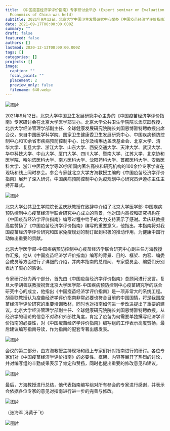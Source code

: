 ```yaml
---
title: 《中国疫苗经济学评价指南》专家研讨会举办 (Expert seminar on Evaluation Guide of Vaccine
  Economics of China was held)
subtitle: 2021年9月12日，北京大学中国卫生发展研究中心举办《中国疫苗经济学评价指南》专家研讨会，来自中国医学科学院、国家卫生健康委卫生发展研究中心、中国疾病预防控制中心和10余省市疾病预防控制中心、比尔及梅琳达盖茨基金会、北京大学、清华大学、复旦大学、浙江大学、山东大学、西安交通大学、等20余所国内著名高校和研究机构的100余位专家学者就北京大学方海教授主编的《中国疫苗经济学评价指南》展开了深入研讨。
date: 2021-09-17T00:00:00.000Z
summary: ""
draft: false
featured: false
authors: []
lastmod: 2020-12-13T00:00:00.000Z
tags: []
categories: []
projects: []
image:
  caption: ""
  focal_point: ""
  placement: 2
  preview_only: false
  filename: 640.webp
---
```

![图片](https://mmbiz.qpic.cn/mmbiz_jpg/iaFbjHZ1liadlT5uZDeJGvK4oXe4DayVjZqwllT9NqNibdfLtpllzkVQL0ZwoOxYDTIkLRZBAxaN9deg2EYrgvOYg/640?wx_fmt=jpeg&tp=webp&wxfrom=5&wx_lazy=1&wx_co=1)

  2021年9月12日，北京大学中国卫生发展研究中心主办的《中国疫苗经济学评价指南》专家研讨会在北京大学医学部举办。北京大学公共卫生学院院长孟庆跃教授，北京大学经济管理学部副主任、全球健康发展研究院院长刘国恩博雅特聘教授出席会议，来自中国医学科学院、国家卫生健康委卫生发展研究中心、中国疾病预防控制中心和10余省市疾病预防控制中心、比尔及梅琳达盖茨基金会、北京大学、清华大学、复旦大学、浙江大学、山东大学、西安交通大学、天津大学、武汉大学、华中科技大学、中山大学、厦门大学、四川大学、暨南大学、江苏大学、北京协和医学院、哈尔滨医科大学、南方医科大学、沈阳药科大学、首都医科大学、安徽医科大学、浙江中医药大学等20余所国内著名高校和研究机构的100余位专家学者在现场和线上同时参会。参会专家就北京大学方海教授主编的《中国疫苗经济学评价指南》展开了深入研讨。中国疾病预防控制中心免疫规划中心研究员尹遵栋主任主持开幕式。

![图片](https://mmbiz.qpic.cn/mmbiz_jpg/iaFbjHZ1liadlT5uZDeJGvK4oXe4DayVjZMUZK68mgnb5iaqC5uxtibIzuumtNxOtv0a7MzyeT03Bhz47Iib1f8iccTA/640?wx_fmt=jpeg&tp=webp&wxfrom=5&wx_lazy=1&wx_co=1)

北京大学公共卫生学院院长孟庆跃教授在致辞中介绍了北京大学医学部-中国疾病预防控制中心疫苗经济学联合研究中心成立的背景，他对国内高校和研究机构在《中国疫苗经济学评价指南》编写过程中给予的大力支持表示了感谢。孟庆跃教授高度赞扬了《中国疫苗经济学评价指南》编写的重要意义，他指出，本指南将对我国疫苗经济学评价研究和国家免疫规划的制订起到积极的推动作用，为健康中国行动做出重要的贡献。

北京大学医学部-中国疾病预防控制中心疫苗经济学联合研究中心副主任方海教授作汇报。他从《中国疫苗经济学评价指南》编写的背景、目的、框架、内容、编委会成员等方面进行了详细的介绍，并向本指南的总顾问、专家委员会、编委们分别表达了衷心的感谢。

专家研讨分为两个部分，首先由《中国疫苗经济学评价指南》总顾问进行发言。复旦大学胡善联教授祝贺北京大学医学部-中国疾病预防控制中心疫苗研究学的联合研究中心的成立，他指出《中国疫苗经济学评价指南》是一项非常大的系统工程。胡善联教授认为疫苗经济学评价指南非常必要也符合目前的中国国情，将是我国疫苗经济学评价研究的重要培训教材，同时也对指南如何进一步改进提出了重要的建议。北京大学经济管理学部副主任、全球健康研究院院长刘国恩博雅特聘教授，从经济学的理论的信息不对称和外部性角度，肯定了疫苗为何需要单独撰写经济学评价指南的必要性，对《中国疫苗经济学评价指南》编写组的工作表示高度赞扬，最后建议编写指南导读，作为指南的配套专著出版发表。

![图片](https://mmbiz.qpic.cn/mmbiz_png/iaFbjHZ1liadlT5uZDeJGvK4oXe4DayVjZxpsriczLj0gicicvIf0IW7AAjicHRTGyvq9vIFmvReH4sP3enznnGDjLww/640?wx_fmt=png&tp=webp&wxfrom=5&wx_lazy=1&wx_co=1)

会议的第二部分，由方海教授主持现场和线上专家们针对指南进行的研讨。各位专家们对《中国疫苗经济学评价指南》的必要性、框架、内容等展开了热烈的讨论，并对编写组的辛勤成果表示了肯定和赞扬，同时也提出重要的修改意见和建议。

![图片](https://mmbiz.qpic.cn/mmbiz_png/iaFbjHZ1liadlT5uZDeJGvK4oXe4DayVjZgobJFXxcCXYZOQiaR56L4N3icmIM3XjsF5zh8shBibApjsB3M8WEKl0Cw/640?wx_fmt=png&tp=webp&wxfrom=5&wx_lazy=1&wx_co=1)

最后，方海教授进行总结，他代表指南编写组对所有参会的专家进行感谢，并表示会依据各位专家的意见对指南进行进一步的完善与修改。

![图片](https://mmbiz.qpic.cn/mmbiz_png/iaFbjHZ1liadlT5uZDeJGvK4oXe4DayVjZmI3BnLIuPOhxgVbHgIwtusibdbNAwEXZjMToP3tkIhDNicnibHrr3RA3w/640?wx_fmt=png&tp=webp&wxfrom=5&wx_lazy=1&wx_co=1)

（张海军 冯黄于飞）

![图片](https://mmbiz.qpic.cn/mmbiz_jpg/iaFbjHZ1liadlT5uZDeJGvK4oXe4DayVjZqwllT9NqNibdfLtpllzkVQL0ZwoOxYDTIkLRZBAxaN9deg2EYrgvOYg/640?wx_fmt=jpeg&tp=webp&wxfrom=5&wx_lazy=1&wx_co=1)